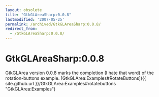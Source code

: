 ```yaml
---
layout: obsolete
title: "GtkGLAreaSharp:0.0.8"
lastmodified: '2007-05-25'
permalink: /archived/GtkGLAreaSharp:0.0.8/
redirect_from:
  - /GtkGLAreaSharp:0.0.8/
---
```


GtkGLAreaSharp:0.0.8
====================

GtkGLArea version 0.0.8 marks the completion (I hate that word) of the rotation-buttons example. [GtkGLArea:Examples\#RotateButtons]({{ site.github.url }}/GtkGLArea:Examples#rotatebuttons "GtkGLArea:Examples")

